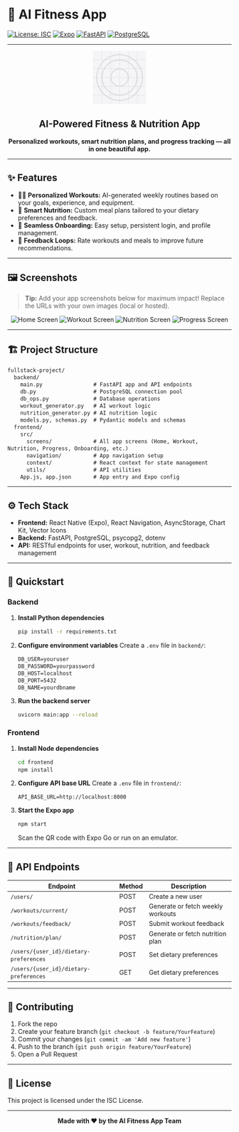# 🚀 AI Fitness App

[![License: ISC](https://img.shields.io/badge/License-ISC-blue.svg)](https://opensource.org/licenses/ISC)
[![Expo](https://img.shields.io/badge/Expo-53.0.10-blue)](https://expo.dev/)
[![FastAPI](https://img.shields.io/badge/FastAPI-0.100+-green)](https://fastapi.tiangolo.com/)
[![PostgreSQL](https://img.shields.io/badge/PostgreSQL-14+-blue)](https://www.postgresql.org/)

---

<p align="center">
  <img src="frontend/assets/icon.png" alt="AI Fitness App Logo" width="120" />
</p>

<h2 align="center">AI-Powered Fitness & Nutrition App</h2>

<p align="center">
  <b>Personalized workouts, smart nutrition plans, and progress tracking — all in one beautiful app.</b>
</p>

---

## ✨ Features

- 🏋️‍♂️ <b>Personalized Workouts:</b> AI-generated weekly routines based on your goals, experience, and equipment.
- 🥗 <b>Smart Nutrition:</b> Custom meal plans tailored to your dietary preferences and feedback.
- 👤 <b>Seamless Onboarding:</b> Easy setup, persistent login, and profile management.
- 🔄 <b>Feedback Loops:</b> Rate workouts and meals to improve future recommendations.

---

## 🖼️ Screenshots

> **Tip:** Add your app screenshots below for maximum impact! Replace the URLs with your own images (local or hosted).

<p align="center">
  <img src="https://placehold.co/200x400?text=Home+Screen" width="200" alt="Home Screen" />
  <img src="https://placehold.co/200x400?text=Workout+Screen" width="200" alt="Workout Screen" />
  <img src="https://placehold.co/200x400?text=Nutrition+Screen" width="200" alt="Nutrition Screen" />
  <img src="https://placehold.co/200x400?text=Progress+Screen" width="200" alt="Progress Screen" />
</p>

<!--
Example for adding your own screenshots:

<p align="center">
  <img src="screenshots/home.png" width="200" alt="Home Screen" />
  <img src="screenshots/workout.png" width="200" alt="Workout Screen" />
  <img src="screenshots/nutrition.png" width="200" alt="Nutrition Screen" />
  <img src="screenshots/progress.png" width="200" alt="Progress Screen" />
</p>
-->

---

## 🏗️ Project Structure

```text
fullstack-project/
  backend/
    main.py                # FastAPI app and API endpoints
    db.py                  # PostgreSQL connection pool
    db_ops.py              # Database operations
    workout_generator.py   # AI workout logic
    nutrition_generator.py # AI nutrition logic
    models.py, schemas.py  # Pydantic models and schemas
  frontend/
    src/
      screens/             # All app screens (Home, Workout, Nutrition, Progress, Onboarding, etc.)
      navigation/          # App navigation setup
      context/             # React context for state management
      utils/               # API utilities
    App.js, app.json       # App entry and Expo config
```

---

## ⚙️ Tech Stack

- **Frontend:** React Native (Expo), React Navigation, AsyncStorage, Chart Kit, Vector Icons
- **Backend:** FastAPI, PostgreSQL, psycopg2, dotenv
- **API:** RESTful endpoints for user, workout, nutrition, and feedback management

---

## 🚦 Quickstart

### Backend

1. **Install Python dependencies**
   ```bash
   pip install -r requirements.txt
   ```
2. **Configure environment variables**
   Create a `.env` file in `backend/`:
   ```env
   DB_USER=youruser
   DB_PASSWORD=yourpassword
   DB_HOST=localhost
   DB_PORT=5432
   DB_NAME=yourdbname
   ```
3. **Run the backend server**
   ```bash
   uvicorn main:app --reload
   ```

### Frontend

1. **Install Node dependencies**
   ```bash
   cd frontend
   npm install
   ```
2. **Configure API base URL**
   Create a `.env` file in `frontend/`:
   ```env
   API_BASE_URL=http://localhost:8000
   ```
3. **Start the Expo app**
   ```bash
   npm start
   ```
   Scan the QR code with Expo Go or run on an emulator.

---

## 🔌 API Endpoints

| Endpoint                                      | Method | Description                        |
|-----------------------------------------------|--------|------------------------------------|
| `/users/`                                     | POST   | Create a new user                  |
| `/workouts/current/`                          | POST   | Generate or fetch weekly workouts  |
| `/workouts/feedback/`                         | POST   | Submit workout feedback            |
| `/nutrition/plan/`                            | POST   | Generate or fetch nutrition plan   |
| `/users/{user_id}/dietary-preferences`        | POST   | Set dietary preferences            |
| `/users/{user_id}/dietary-preferences`        | GET    | Get dietary preferences            |

---

## 🤝 Contributing

1. Fork the repo
2. Create your feature branch (`git checkout -b feature/YourFeature`)
3. Commit your changes (`git commit -am 'Add new feature'`)
4. Push to the branch (`git push origin feature/YourFeature`)
5. Open a Pull Request

---

## 📄 License

This project is licensed under the ISC License.

---

<p align="center">
  <b>Made with ❤️ by the AI Fitness App Team</b>
</p> 
